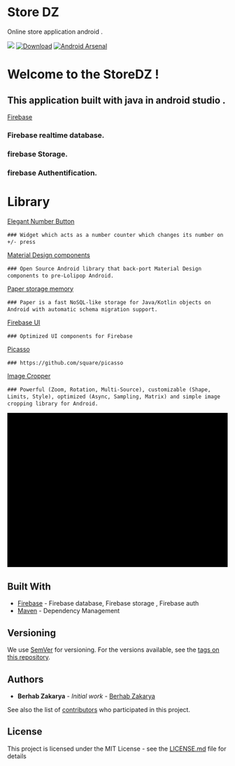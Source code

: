 # Store DZ

Online store application android .


[![](https://jitpack.io/v/rey5137/material.svg)](https://jitpack.io/#rey5137/material) [![Download](https://api.bintray.com/packages/rey5137/maven/material/images/download.svg)](https://bintray.com/artifact/download/rey5137/maven/com/github/rey5137/material/1.3.0/material-1.3.0.aar)  [![Android Arsenal](https://img.shields.io/badge/Android%20Arsenal-Material-brightgreen.svg?style=flat)](http://android-arsenal.com/details/1/1685)

# Welcome to the StoreDZ !
## This application built with java in android studio .
[Firebase](https://firebase.google.com/support/release-notes/android)
### Firebase realtime database. 
### firebase Storage.
### firebase Authentification.
# Library
[Elegant Number Button](https://github.com/ashik94vc/ElegantNumberButton)

    ### Widget which acts as a number counter which changes its number on +/- press
    
[Material Design components ](https://github.com/rey5137/material)

    ### Open Source Android library that back-port Material Design components to pre-Lolipop Android.
    
[Paper storage memory](https://github.com/pilgr/Paper)

    ### Paper is a fast NoSQL-like storage for Java/Kotlin objects on Android with automatic schema migration support.
    
[Firebase UI](https://github.com/firebase/FirebaseUI-Android)

    ### Optimized UI components for Firebase 
    
[Picasso](https://github.com/square/picasso)

    ### https://github.com/square/picasso
    
[Image Cropper](https://github.com/ArthurHub/Android-Image-Cropper)

    ### Powerful (Zoom, Rotation, Multi-Source), customizable (Shape, Limits, Style), optimized (Async, Sampling, Matrix) and simple image cropping library for Android.
    
![Android Image Cropper](https://github.com/ArthurHub/Android-Image-Cropper/blob/master/art/demo.gif?raw=true)


## Built With

* [Firebase](https://firebase.google.com/) - Firebase database, Firebase storage , Firebase auth
* [Maven](https://maven.apache.org/) - Dependency Management

## Versioning

We use [SemVer](http://semver.org/) for versioning. For the versions available, see the [tags on this repository](https://github.com/your/project/tags). 

## Authors

* **Berhab Zakarya** - *Initial work* - [Berhab Zakarya](https://github.com/berhabzakarya)

See also the list of [contributors](https://github.com/berhabzakarya) who participated in this project.

## License

This project is licensed under the MIT License - see the [LICENSE.md](LICENSE.md) file for details


